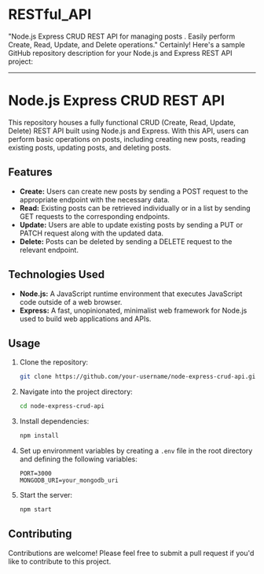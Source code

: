 # RESTful_API
"Node.js Express CRUD REST API for managing posts . Easily perform Create, Read, Update, and Delete operations."
Certainly! Here's a sample GitHub repository description for your Node.js and Express REST API project:

---

# Node.js Express CRUD REST API

This repository houses a fully functional CRUD (Create, Read, Update, Delete) REST API built using Node.js and Express. With this API, users can perform basic operations on posts, including creating new posts, reading existing posts, updating posts, and deleting posts.

## Features

- **Create:** Users can create new posts by sending a POST request to the appropriate endpoint with the necessary data.
- **Read:** Existing posts can be retrieved individually or in a list by sending GET requests to the corresponding endpoints.
- **Update:** Users are able to update existing posts by sending a PUT or PATCH request along with the updated data.
- **Delete:** Posts can be deleted by sending a DELETE request to the relevant endpoint.

## Technologies Used

- **Node.js:** A JavaScript runtime environment that executes JavaScript code outside of a web browser.
- **Express:** A fast, unopinionated, minimalist web framework for Node.js used to build web applications and APIs.


## Usage

1. Clone the repository:

   ```bash
   git clone https://github.com/your-username/node-express-crud-api.git
   ```

2. Navigate into the project directory:

   ```bash
   cd node-express-crud-api
   ```

3. Install dependencies:

   ```bash
   npm install
   ```

4. Set up environment variables by creating a `.env` file in the root directory and defining the following variables:

   ```
   PORT=3000
   MONGODB_URI=your_mongodb_uri
   ```

5. Start the server:

   ```bash
   npm start
   ```

## Contributing

Contributions are welcome! Please feel free to submit a pull request if you'd like to contribute to this project.
